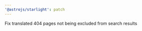 ```yaml
---
'@astrojs/starlight': patch
---
```


Fix translated 404 pages not being excluded from search results
